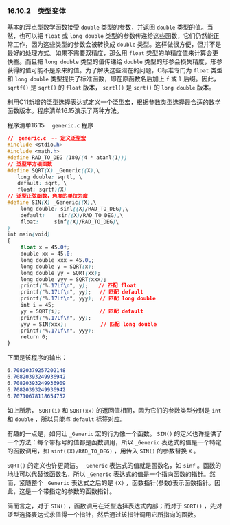 ### 16.10.2　类型变体

基本的浮点型数学函数接受 `double` 类型的参数，并返回 `double` 类型的值。当然，也可以把 `float` 或 `long double` 类型的参数传递给这些函数，它们仍然能正常工作，因为这些类型的参数会被转换成 `double` 类型。这样做很方便，但并不是最好的处理方式。如果不需要双精度，那么用 `float` 类型的单精度值来计算会更快些。而且把 `long double` 类型的值传递给 `double` 类型的形参会损失精度，形参获得的值可能不是原来的值。为了解决这些潜在的问题，C标准专门为 `float` 类型和 `long double` 类型提供了标准函数，即在原函数名后加上 `f` 或 `l` 后缀。因此， `sqrtf()` 是 `sqrt()` 的 `float` 版本， `sqrtl()` 是 `sqrt()` 的 `long double` 版本。

利用C11新增的泛型选择表达式定义一个泛型宏，根据参数类型选择最合适的数学函数版本。程序清单16.15演示了两种方法。

程序清单16.15　 `generic.c` 程序

```css
//　generic.c　-- 定义泛型宏
#include <stdio.h>
#include <math.h>
#define RAD_TO_DEG (180/(4 * atanl(1)))
// 泛型平方根函数
#define SQRT(X) _Generic((X),\
　　long double: sqrtl, \
　　default: sqrt, \
　　float: sqrtf)(X)
// 泛型正弦函数，角度的单位为度
#define SIN(X) _Generic((X),\
　　 long double: sinl((X)/RAD_TO_DEG),\
　　 default:　　 sin((X)/RAD_TO_DEG),\
　　 float:　　　sinf((X)/RAD_TO_DEG)\
)
int main(void)
{
　　 float x = 45.0f;
　　 double xx = 45.0;
　　 long double xxx = 45.0L;
　　 long double y = SQRT(x);
　　 long double yy = SQRT(xx);
　　 long double yyy = SQRT(xxx);
　　 printf("%.17Lf\n", y);　　// 匹配 float
　　 printf("%.17Lf\n", yy);　 // 匹配 default
　　 printf("%.17Lf\n", yyy);　// 匹配 long double
　　 int i = 45;
　　 yy = SQRT(i);　　　　      // 匹配 default
　　 printf("%.17Lf\n", yy);
　　 yyy = SIN(xxx);　　      　// 匹配 long double
　　 printf("%.17Lf\n", yyy);
　　 return 0;
}
```

下面是该程序的输出：

```css
6.70820379257202148
6.70820393249936942
6.70820393249936909
6.70820393249936942
0.70710678118654752
```

如上所示， `SQRT(i)` 和 `SQRT(xx)` 的返回值相同，因为它们的参数类型分别是 `int` 和 `double` ，所以只能与 `default` 标签对应。

有趣的一点是，如何让 `_Generic` 宏的行为像一个函数。 `SIN()` 的定义也许提供了一个方法：每个带标号的值都是函数调用，所以 `_Generic` 表达式的值是一个特定的函数调用，如 `sinf((X)/RAD_TO_DEG)` ，用传入 `SIN()` 的参数替换 `X` 。

`SQRT()` 的定义也许更简洁。 `_Generic` 表达式的值就是函数名，如 `sinf` 。函数的地址可以代替该函数名，所以 `_Generic` 表达式的值是一个指向函数的指针。然而，紧随整个 `_Generic` 表达式之后的是 `(X)` ，函数指针(参数)表示函数指针。因此，这是一个带指定的参数的函数指针。

简而言之，对于 `SIN()` ，函数调用在泛型选择表达式内部；而对于 `SQRT()` ，先对泛型选择表达式求值得一个指针，然后通过该指针调用它所指向的函数。

